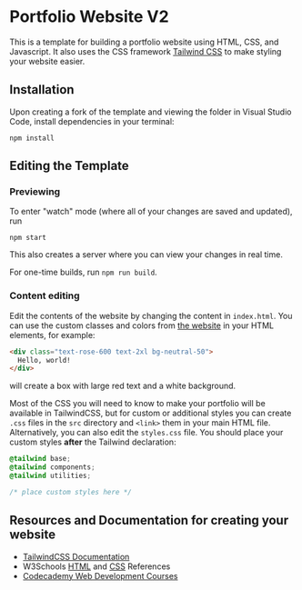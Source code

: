 # Portfolio Website V2
This is a template for building a portfolio website using HTML, CSS, and Javascript. It also uses the CSS framework [Tailwind CSS](https://tailwindcss.com/) to make styling your website easier.

## Installation
Upon creating a fork of the template and viewing the folder in Visual Studio Code, install dependencies in your terminal:
```
npm install
```

## Editing the Template
### Previewing
To enter "watch" mode (where all of your changes are saved and updated), run
```
npm start
```
This also creates a server where you can view your changes in real time.

For one-time builds, run `npm run build`.

### Content editing
Edit the contents of the website by changing the content in `index.html`. You can use the custom classes and colors from [the website](https://tailwindcss.com/docs/installation) in your HTML elements, for example:
```html
<div class="text-rose-600 text-2xl bg-neutral-50">
  Hello, world!
</div>
```
will create a box with large red text and a white background.

Most of the CSS you will need to know to make your portfolio will be available in TailwindCSS, but for custom or additional styles you can create `.css` files in the `src` directory and `<link>` them in your main HTML file. Alternatively, you can also edit the `styles.css` file. You should place your custom styles **after** the Tailwind declaration:
```css
@tailwind base;
@tailwind components;
@tailwind utilities;

/* place custom styles here */
```

## Resources and Documentation for creating your website
- [TailwindCSS Documentation](https://tailwindcss.com/docs/installation)
- W3Schools [HTML](https://www.w3schools.com/html/) and [CSS](https://www.w3schools.com/css/default.asp) References
- [Codecademy Web Development Courses](https://www.codecademy.com/catalog/subject/web-development)